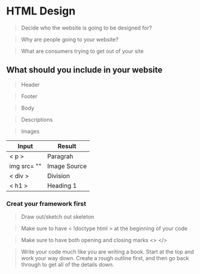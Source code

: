# HTML Design
> Decide who the website is going to be designed for?

>Why are people going to your website?

>What are consumers trying to get out of your site

## What should you include in your website

> Header

> Footer

> Body

> Descriptions

> Images

Input | Result
------------ | -------------
 | < p > |  Paragrah  
 | img src= "" | Image Source 
| < div > | Division  
 | < h1 > | Heading 1  
 
 ### Creat your framework first
 > Draw out/sketch out skeleton

 > Make sure to have < !doctype html > at the beginning of your code

 > Make sure to have both opening and closing marks <> </>

 > Write your code much like you are writing a book. Start at the top and work your way down.  Create a rough outline first, and then go back through to get all of the details down. 
 





